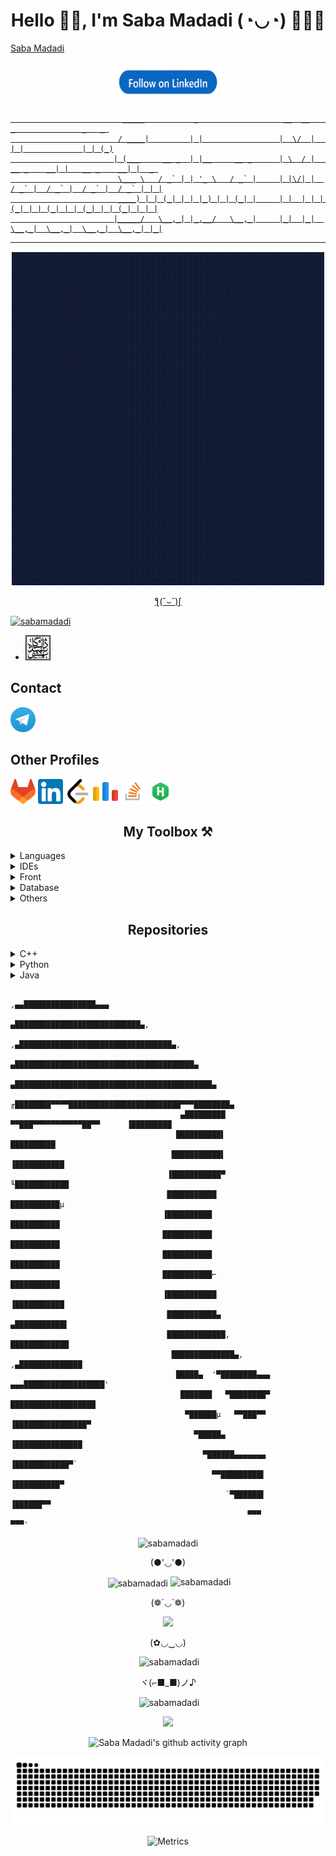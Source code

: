 <h1 align="center" title="...and I'm happy to see you here :)"> Hello 👋🏻, I'm Saba Madadi (◔◡◔) 👩🏻‍💻 </h1>


<div class="badge-base LI-profile-badge" data-locale="en_US" data-size="large" data-theme="dark" data-type="VERTICAL" data-vanity="sabamadadi" data-version="v1"><a class="badge-base__link LI-simple-link" href="https://ir.linkedin.com/in/sabamadadi?trk=profile-badge">Saba Madadi</a></div>
              


<p align="center"> <a href="https://www.linkedin.com/comm/mynetwork/discovery-see-all?usecase=PEOPLE_FOLLOWS&followMember=saba-madadi-8a7374256" target="_blank"> <img src="Icons/LinkedIn_follow.png" alt="blender" width="180" height="65"/>



``````
                         _____           _                   __  __               _               _   _ 
                        / ____|         | |                 |  \/  |             | |             | | (_)
                       | (___     __ _  | |__     __ _      | \  / |   __ _    __| |   __ _    __| |  _ 
                        \___ \   / _` | | '_ \   / _` |     | |\/| |  / _` |  / _` |  / _` |  / _` | | |
                        ____) | | (_| | | |_) | | (_| |     | |  | | | (_| | | (_| | | (_| | | (_| | | |
                       |_____/   \__,_| |_.__/   \__,_|     |_|  |_|  \__,_|  \__,_|  \__,_|  \__,_| |_|
                                                                                        
``````                                                                                                                                     


<p align="center">
  <img width="500" src="GIFs/Welcome.gif" />
</p>
<p align="center"> ƪ(˘⌣˘)ʃ </p>
<p align="left"> <img src="https://komarev.com/ghpvc/?username=sabamadadi&label=Profile%20views&color=0e75b6&style=flat" alt="sabamadadi" /> </p>


- <a href="https://en.sbu.ac.ir/"> <img src="Icons/SBU.png" alt="blender" width="40" height="40"/></a>

<h2 align="left" title="🎆 I'll respond as soon as possible! 🎀"> Contact </h2>

<a href="https://t.me/sabamadadi9"> <img src="Icons/Telegram.webp" alt="blender" width="40" height="40"/></a>

<h2 align="left" title="🦜 You can also find me there! 👀"> Other Profiles </h2>
  
<a href="https://gitlab.com/sabamadadi1"> <img src="Icons/GL.png" alt="blender" width="40" height="40"/></a> <a href="https://www.linkedin.com/in/saba-madadi-8a7374256/"> <img src="Icons/LinkedIn.png" alt="blender" width="40" height="40"/></a> <a href="https://leetcode.com/sabamadadi/"> <img src="Icons/Leetcode.webp" alt="blender" width="40" height="40"/></a> <a href="https://codeforces.com/profile/sabamadadi"> <img src="Icons/Code Forces.webp" alt="blender" width="40" height="40"/></a> <a href="https://stackoverflow.com/users/21433236/saba-madadi"> <img src="Icons/Stack Overflow.png" alt="blender" width="40" height="40"/></a> <a href="https://www.hackerrank.com/sabamadadi9?hr_r=1"> <img src="Icons/HR.png" alt="blender" width="40" height="40"/></a>



<h2 align="center" title=" You can click on each one to see more information! 🔮"> My Toolbox ⚒️</h2>

<details> <summary> Languages </summary> 
  <br>
<a href="https://www.python.org/" target="_blank" rel="noreferrer"> <img src="Icons/Python.png" alt="blender" width="50" height="50"/> </a> <a href="https://www.w3schools.com/c/c_intro.php" target="_blank" rel="noreferrer"> <img src="Icons/C (PL).png" alt="blender" width="50" height="50"/> </a> <a href="https://cplusplus.com/" target="_blank" rel="noreferrer"> <img src="Icons/C++.png" alt="blender" width="50" height="50"/> </a> <a href="https://www.w3schools.com/cs/index.php" target="_blank" rel="noreferrer"> <img src="Icons/Csharp.png" alt="blender" width="50" height="50"/> </a> <a href="https://www.w3schools.com/java/" target="_blank" rel="noreferrer"> <img src="Icons/Java.png" alt="blender" width="50" height="50"/> </a> <a href="https://www.r-project.org/" target="_blank" rel="noreferrer"> <img src="Icons/R.png" alt="blender" width="50" height="50"/> </a> <a href="https://www.w3schools.com/html/" target="_blank" rel="noreferrer"> <img src="Icons/Html.png" alt="blender" width="50" height="50"/> </a> <a href="https://developer.mozilla.org/en-US/docs/Web/CSS" target="_blank" rel="noreferrer"> <img src="Icons/CSS.png" alt="blender" width="50" height="50"/> </a> <a href="https://www.mathworks.com/products/matlab.html" target="_blank" rel="noreferrer"> <img src="Icons/Matlab.png" alt="blender" width="50" height="50"/> </a> <a href="https://www.maplesoft.com/" target="_blank" rel="noreferrer"> <img src="Icons/Maple.png" alt="blender" width="50" height="50"/> </a> <a href="https://www.wolfram.com/mathematica/online/?src=google&420&gclid=CjwKCAjwwb6lBhBJEiwAbuVUSpCgt_R9lpPPdKxqgNg18XgfZcRdi3sA_ZGSHJEAjtZWdtHeS2h4PxoC1FAQAvD_BwE" target="_blank" rel="noreferrer"> <img src="Icons/WM.webp" alt="blender" width="50" height="50"/> </a> <a href="https://dart.dev/" target="_blank" rel="noreferrer"> <img src="Icons/Dart.png" alt="blender" width="50" height="50"/> </a> <a href="https://www.w3schools.com/sql/" target="_blank" rel="noreferrer"> <img src="Icons/SQL.png" alt="blender" width="50" height="50"/> </a></details>

<details> <summary> IDEs </summary> 
<br>
<p align="left"> <a href="https://jupyter.org/" target="_blank" rel="noreferrer"> <img src="Icons/Jupyter.png" alt="blender" width="50" height="50"/> </a>  <a href="https://www.jetbrains.com/pycharm/" target="_blank" rel="noreferrer"> <img src="Icons/PyCharm.png" alt="blender" width="50" height="50"/> </a> <a href="https://code.visualstudio.com/" target="_blank" rel="noreferrer"> <img src="Icons/VS.png" alt="blender" width="50" height="50"/> </a>  <a href="https://www.jetbrains.com/clion/" target="_blank" rel="noreferrer"> <img src="Icons/CLion.png" alt="blender" width="50" height="50"/> </a> <a href="https://www.bloodshed.net/" target="_blank" rel="noreferrer"> <img src="Icons/DEV.png" alt="blender" width="50" height="50"/> </a> <a href="https://www.jetbrains.com/idea/" target="_blank" rel="noreferrer"> <img src="Icons/IJ.png" alt="blender" width="50" height="50"/> </a> <a href="https://www.sublimetext.com/" target="_blank" rel="noreferrer"> <img src="Icons/Sublime Text.png" alt="blender" width="50" height="50"/> </a> <a href="https://posit.co/download/rstudio-desktop/" target="_blank" rel="noreferrer"> <img src="Icons/Rstudio.png" alt="blender" width="50" height="50"/> </a> <a href="https://github.blog/2022-06-08-sunsetting-atom/" target="_blank" rel="noreferrer"> <img src="Icons/Atom.png" alt="blender" width="50" height="50"/> </a> <a href="https://colab.google/" target="_blank" rel="noreferrer"> <img src="Icons/Colab.png" alt="blender" width="50" height="50"/> </a> </details>

<details> <summary> Front </summary> 
<br>
<p align="left"> <a href="https://www.sfml-dev.org/" target="_blank" rel="noreferrer"> <img src="Icons/SFML.png" alt="blender" width="50" height="50"/> </a> <a href="https://gluonhq.com/products/scene-builder/" target="_blank" rel="noreferrer"> <img src="Icons/Scene Builder.webp" alt="blender" width="50" height="50"/> </a> <a href="https://openjfx.io/" target="_blank" rel="noreferrer"> <img src="Icons/JavaFX.png" alt="blender" width="50" height="50"/> </a> <a href="https://www.javatpoint.com/java-swing" target="_blank" rel="noreferrer"> <img src="Icons/Swing.png" alt="blender" width="50" height="50"/> </a> <a href="https://www.qt.io/" target="_blank" rel="noreferrer"> <img src="Icons/QT.png" alt="blender" width="50" height="50"/> </a> </details>

<details> <summary> Database </summary> 
<br>
<p align="left"> <a href="https://www.pgadmin.org/" target="_blank" rel="noreferrer"> <img src="Icons/pgAdmin.png" alt="blender" width="50" height="50"/> </a> <a href="https://www.mongodb.com/" target="_blank" rel="noreferrer"> <img src="Icons/Mongo.png" alt="blender" width="50" height="50"/> </a></details>

<details> <summary> Others </summary>
<br>
<p align="left"> <a href="https://www.android.com/" target="_blank" rel="noreferrer"> <img src="Icons/Android.png" alt="blender" width="50" height="50"/> </a>        <a href="https://www.office.com/" target="_blank" rel="noreferrer"> <img src="Icons/Office.png" alt="blender" width="50" height="50"/> </a> <a href="https://app.diagrams.net/" target="_blank" rel="noreferrer"> <img src="Icons/Diagrams.png" alt="blender" width="50" height="50"/> </a>  <a href="https://flutter.dev/" target="_blank" rel="noreferrer"> <img src="Icons/Flutter.png" alt="blender" width="50" height="50"/> </a>  <a href="https://www.docker.com/" target="_blank" rel="noreferrer"> <img src="Icons/Docker.png" alt="blender" width="50" height="50"/> </a>   <a href="https://www.microsoft.com/en-us/windows?r=1" target="_blank" rel="noreferrer"> <img src="Icons/Windows.png" alt="blender" width="50" height="50"/> </a>  <a href="https://maven.apache.org/" target="_blank" rel="noreferrer"> <img src="Icons/Maven.jpg" alt="blender" width="50" height="50"/> </a>  <a href="https://gradle.org/" target="_blank" rel="noreferrer"> <img src="Icons/Gradle.png" alt="blender" width="50" height="50"/> </a>  <a href="https://kernel.org/" target="_blank" rel="noreferrer"> <img src="Icons/Linux.png" alt="blender" width="50" height="50"/> </a></details>
  




<h2 align="center" > Repositories </h2>

<details> <summary> C++ </summary>
<br>
<a href="https://github.com/sabamadadi/Pac-Man"> <img alt="Repository Card" src="https://img.shields.io/static/v1?label=BP Final Project&message=Pac-Man&color=blue&logo=github"> </a> <a href="https://github.com/sabamadadi/MelodyHub"> <img alt="Repository Card" src="https://img.shields.io/static/v1?label=AP Final Project&message=MelodyHub&color=blue&logo=github"> </a></details> 

<details> <summary> Python </summary>
<br>
<a href="https://github.com/sabamadadi/MelodyHub"> <img alt="Repository Card" src="https://img.shields.io/static/v1?label=AP Final Project&message=MelodyHub&color=yellow&logo=github"> </a> </details>

<details> <summary> Java </summary>
<br>  
<a href="https://github.com/sabamadadi/MelodyHub"> <img alt="Repository Card" src="https://img.shields.io/static/v1?label=AP Final Project&message=MelodyHub&color=orange&logo=github"> </a> </details>

                             
                             
                                                         ,▄▄████████████████▄▄▄
                                                     ▄████████████████████████████▄,
                                                 ,▄██████████████████████████████████▄,
                                               ▄████████████████████████████████████████▄
                                             ▄████████████████████████████████████████████▄
                                           ╓████████▀▀▀▀█████████████████████████▀▀▀████████▄
                                          ▄█████████      ▀▀███▀▀▀▀▀▀▀▀▀▀▀██▀▀      ▐█████████
                                         ██████████▌                                 ██████████
                                        ███████████▌                                ▐███████████
                                       ▐███████████▀                                ╙████████████
                                       ███████████                                    ███████████µ
                                      ▐██████████                                      ███████████
                                      ███████████                                      ███████████
                                      ███████████                                      ███████████
                                      ███████████⌐                                     ███████████
                                      ▐███████████                                    ▐███████████
                                       ███████████▄                                  ▄███████████▌
                                       █████████████,                               █████████████
                                        ██████████████▄,                        ,▄██████████████
                                         █████▄  '▀████████▄▄▄            ▄▄▄██████████████████'
                                          ███████   ▀████████▀             ███████████████████
                                           ▀██████µ   ▀▀███▀▀              ▐████████████████▀
                                             ▀█████▄                       ▐███████████████
                                               ▀██████▄▄▄▄▄▄▄              ▐████████████▀`
                                                 ▀▀█████████▌              ▐██████████▀
                                                    `▀██████▌              ▐██████▀▀
                                                         ▀▀▀                ▀▀▀'
                             

    
<p align="center"><img src="https://github-readme-streak-stats.herokuapp.com/?user=sabamadadi&" alt="sabamadadi" /></p>


<p align="center"> (●'◡'●) </p>

  <p align="center">&nbsp;<img src="https://github-readme-stats.vercel.app/api?username=sabamadadi&theme=dark&hide_border=false&include_all_commits=true&count_private=true" alt="sabamadadi"  align="center">&nbsp;<img src="https://github-readme-stats.vercel.app/api/top-langs/?username=sabamadadi&theme=dark&hide_border=false&include_all_commits=true&count_private=true&layout=compact" alt="sabamadadi" /></p>

<p align="center"> (❁´◡`❁) </p>
  
<p align="center">
  <img width="500" src="GIFs/End.gif" />
</p>
  
<p align="center"> (✿◡‿◡) </p>

<p align="center">&nbsp;<img src="https://quotes-github-readme.vercel.app/api?type=horizontal&theme=radical" alt="sabamadadi" /></p>

<p align="center"> ヾ(⌐■_■)ノ♪ </p>

<p align="center">&nbsp;<img src="https://github-contributor-stats.vercel.app/api?username=sabamadadi&limit=5&theme=dark&combine_all_yearly_contributions=true" alt="sabamadadi" /></p>

<p align="center">
  <img src="https://github-profile-trophy.vercel.app/?username=sabamadadi&theme=discord"></p>

<div align="center"> 


![Saba Madadi's github activity graph](https://github-readme-activity-graph.vercel.app/graph?username=sabamadadi&bg_color=121214&color=04d361&line=8257e5&point=04d361&area=true&hide_border=true)
</div>

<div align="center">
  <a href="#">
  <img  src="https://github.com/1999AZZAR/1999AZZAR/blob/main/resources/img/grid-snake.svg"
       alt="snake" /></a>
</div>



<p align="center">
  
  <img src="https://metrics.lecoq.io/sabamadadi?template=terminal&isocalendar=1&languages=1&achievements=1&lines=1&stars=1&habits=1&followup=1&people=1&sponsors=1&repositories=1&introduction=1&projects=1&gists=1&code=1&activity=1&notable=1&pagespeed=1&stackoverflow=1&leetcode=1&fortune=1&base=header%2C%20activity%2C%20community%2C%20repositories%2C%20metadata&base.indepth=false&base.hireable=false&base.skip=false&repositories.batch=100&repositories.forks=false&repositories.affiliations=owner&isocalendar=false&isocalendar.duration=full-year&languages=false&languages.limit=8&languages.threshold=0%25&languages.other=false&languages.colors=github&languages.sections=most-used&languages.indepth=false&languages.analysis.timeout=15&languages.analysis.timeout.repositories=7.5&languages.categories=markup%2C%20programming&languages.recent.categories=markup%2C%20programming&languages.recent.load=300&languages.recent.days=14&lines=false&lines.sections=base&lines.repositories.limit=4&lines.history.limit=1&stars=false&stars.limit=4&habits=false&habits.from=200&habits.days=14&habits.facts=true&habits.charts=false&habits.charts.type=classic&habits.trim=false&habits.languages.limit=8&habits.languages.threshold=0%25&followup=false&followup.sections=repositories&followup.indepth=false&followup.archived=true&people=false&people.limit=24&people.identicons=false&people.identicons.hide=false&people.size=28&people.types=followers%2C%20following&people.shuffle=false&sponsors=false&sponsors.sections=goal%2C%20list%2C%20about&sponsors.past=false&sponsors.size=24&sponsors.title=Sponsor%20Me!&repositories=false&repositories.pinned=0&repositories.starred=0&repositories.random=0&repositories.order=featured%2C%20pinned%2C%20starred%2C%20random&achievements=false&achievements.threshold=C&achievements.secrets=true&achievements.display=detailed&achievements.limit=0&notable=false&notable.from=organization&notable.repositories=false&notable.indepth=false&notable.types=commit&notable.self=false&activity=false&activity.limit=5&activity.load=300&activity.days=14&activity.visibility=all&activity.timestamps=false&activity.filter=all&code=false&code.lines=12&code.load=400&code.days=3&code.visibility=public&gists=false&projects=false&projects.limit=4&projects.descriptions=false&introduction=false&introduction.title=true&pagespeed=false&pagespeed.url=.sabamadadi.github.com&pagespeed.detailed=false&pagespeed.screenshot=false&pagespeed.pwa=false&stackoverflow=false&stackoverflow.user=21433236&stackoverflow.sections=answers-top%2C%20questions-recent&stackoverflow.limit=2&stackoverflow.lines=4&stackoverflow.lines.snippet=2&leetcode=false&leetcode.user=sabamadadi&leetcode.sections=solved&leetcode.limit.skills=10&leetcode.limit.recent=2&fortune=false&config.timezone=Asia%2FTehran" alt="Metrics">
</p>

